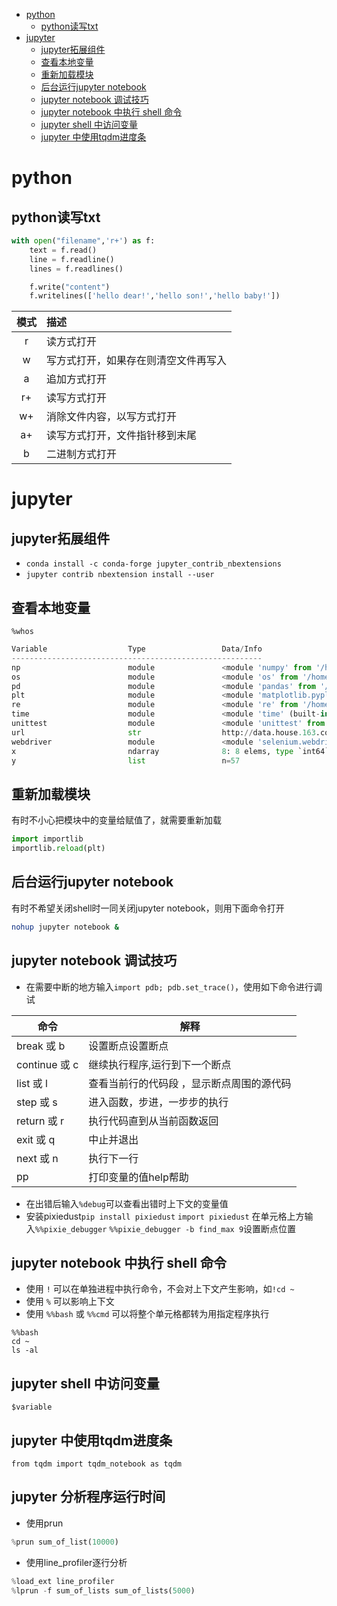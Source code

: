 - [python](#python)
  - [python读写txt](#python%E8%AF%BB%E5%86%99txt)
- [jupyter](#jupyter)
  - [jupyter拓展组件](#jupyter%E6%8B%93%E5%B1%95%E7%BB%84%E4%BB%B6)
  - [查看本地变量](#%E6%9F%A5%E7%9C%8B%E6%9C%AC%E5%9C%B0%E5%8F%98%E9%87%8F)
  - [重新加载模块](#%E9%87%8D%E6%96%B0%E5%8A%A0%E8%BD%BD%E6%A8%A1%E5%9D%97)
  - [后台运行jupyter notebook](#%E5%90%8E%E5%8F%B0%E8%BF%90%E8%A1%8Cjupyter-notebook)
  - [jupyter notebook 调试技巧](#jupyter-notebook-%E8%B0%83%E8%AF%95%E6%8A%80%E5%B7%A7)
  - [jupyter notebook 中执行 shell 命令](#jupyter-notebook-%E4%B8%AD%E6%89%A7%E8%A1%8C-shell-%E5%91%BD%E4%BB%A4)
  - [jupyter shell 中访问变量](#jupyter-shell-%E4%B8%AD%E8%AE%BF%E9%97%AE%E5%8F%98%E9%87%8F)
  - [jupyter 中使用tqdm进度条](#jupyter-%E4%B8%AD%E4%BD%BF%E7%94%A8tqdm%E8%BF%9B%E5%BA%A6%E6%9D%A1)
# python
## python读写txt
```python
with open("filename",'r+') as f:
    text = f.read()
    line = f.readline()
    lines = f.readlines()

    f.write("content")
    f.writelines(['hello dear!','hello son!','hello baby!'])
```
模式|描述
:---:|:---
r|读方式打开
w|写方式打开，如果存在则清空文件再写入
a|追加方式打开
r+|读写方式打开
w+|消除文件内容，以写方式打开
a+|读写方式打开，文件指针移到末尾
b|二进制方式打开

# jupyter
## jupyter拓展组件
- `conda install -c conda-forge jupyter_contrib_nbextensions`
- `jupyter contrib nbextension install --user`

## 查看本地变量
`%whos`
```python
Variable                  Type                 Data/Info
--------------------------------------------------------
np                        module               <module 'numpy' from '/ho<...>kages/numpy/__init__.py'>
os                        module               <module 'os' from '/home/<...>da3/lib/python3.6/os.py'>
pd                        module               <module 'pandas' from '/h<...>ages/pandas/__init__.py'>
plt                       module               <module 'matplotlib.pyplo<...>es/matplotlib/pyplot.py'>
re                        module               <module 're' from '/home/<...>da3/lib/python3.6/re.py'>
time                      module               <module 'time' (built-in)>
unittest                  module               <module 'unittest' from '<...>.6/unittest/__init__.py'>
url                       str                  http://data.house.163.com<...>districtname=全市#stoppoint
webdriver                 module               <module 'selenium.webdriv<...>m/webdriver/__init__.py'>
x                         ndarray              8: 8 elems, type `int64`, 64 bytes
y                         list                 n=57
```
## 重新加载模块
有时不小心把模块中的变量给赋值了，就需要重新加载
```python
import importlib
importlib.reload(plt)
```
## 后台运行jupyter notebook
有时不希望关闭shell时一同关闭jupyter notebook，则用下面命令打开
```bash
nohup jupyter notebook &
```
## jupyter notebook 调试技巧
- 在需要中断的地方输入`import pdb; pdb.set_trace()`，使用如下命令进行调试

命令 | 解释
-------------|--------------
break 或 b | 设置断点设置断点
continue 或 c | 继续执行程序,运行到下一个断点
list 或 l | 查看当前行的代码段 ，显示断点周围的源代码
step 或 s | 进入函数，步进，一步步的执行
return 或 r | 执行代码直到从当前函数返回
exit 或 q | 中止并退出
next 或 n | 执行下一行
pp | 打印变量的值help帮助
- 在出错后输入`%debug`可以查看出错时上下文的变量值
- 安装pixiedust`pip install pixiedust`
  `import pixiedust`
  在单元格上方输入`%%pixie_debugger`
  `%%pixie_debugger -b find_max 9`设置断点位置
## jupyter notebook 中执行 shell 命令
- 使用 `!` 可以在单独进程中执行命令，不会对上下文产生影响，如`!cd ~`
- 使用 `%` 可以影响上下文
- 使用 `%%bash` 或 `%%cmd` 可以将整个单元格都转为用指定程序执行
```
%%bash
cd ~
ls -al
```
## jupyter shell 中访问变量
`$variable`

## jupyter 中使用tqdm进度条
`from tqdm import tqdm_notebook as tqdm`

## jupyter 分析程序运行时间
- 使用prun
```python
%prun sum_of_list(10000)
```
- 使用line_profiler逐行分析
```python
%load_ext line_profiler
%lprun -f sum_of_lists sum_of_lists(5000)
```